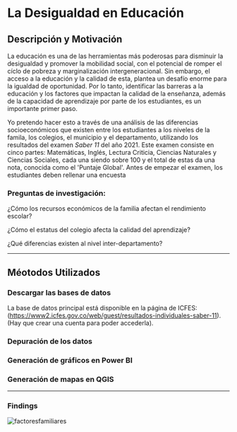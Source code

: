 # La Desigualdad en Educación

## Descripción y Motivación

La educación es una de las herramientas más poderosas para disminuir la desigualdad y promover la mobilidad social, con el potencial de romper el cíclo  de pobreza y marginalización intergeneracional. Sin embargo, el acceso a la educación y la calidad de esta, plantea un desafío enorme para la igualdad de oportunidad. Por lo tanto, identificar las barreras a la educación y los factores que impactan la calidad de la enseñanza, además de la capacidad de aprendizaje por parte de los estudiantes, es un importante primer paso. 

Yo pretendo hacer esto a través de una análisis de las diferencias socioeconómicos que existen entre los estudiantes a los niveles de la famila, los colegios, el municipio y el departamento, utilizando los resultados del examen _Saber 11_ del año 2021. Este examen consiste en cinco partes: Matemáticas, Inglés, Lectura Criticia, Ciencias Naturales y Ciencias Sociales, cada una siendo sobre 100 y el total de estas da una nota, conocida como el 'Puntaje Global'. Antes de empezar el examen, los estudiantes deben rellenar una encuesta 

### Preguntas de investigación:

¿Cómo los recursos económicos de la familia afectan el rendimiento escolar?

¿Cómo el estatus del colegio afecta la calidad del aprendizaje?

¿Qué diferencias existen al nivel inter-departamento?








---
## Méotodos Utilizados

### Descargar las bases de datos

La base de datos principal está disponible en la página de ICFES: (https://www2.icfes.gov.co/web/guest/resultados-individuales-saber-11). (Hay que crear una cuenta para poder accederla). 

### Depuración de los datos


### Generación de gráficos en Power BI


### Generación de mapas en QGIS



---
### Findings




![factoresfamiliares](https://user-images.githubusercontent.com/103537621/203404522-fa5bdc92-28f7-4b90-8667-8bd6751de54c.png)

